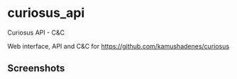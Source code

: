 curiosus_api
=============

Curiosus API - C&C

Web interface, API and C&C for https://github.com/kamushadenes/curiosus


## Screenshots



